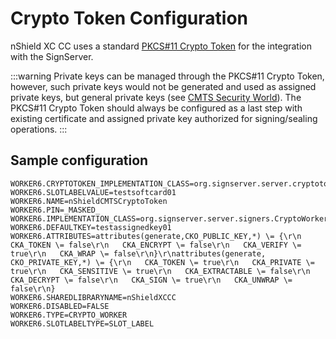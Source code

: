 # Crypto Token Configuration

nShield XC CC uses a standard [PKCS#11 Crypto Token](https://doc.primekey.com/signserver/signserver-reference/signserver-components/cryptotokens/pkcs11cryptotoken) for the integration with the SignServer.

:::warning
Private keys can be managed through the PKCS#11 Crypto Token, however, such private keys would not be generated and used as assigned private keys, but general private keys (see [CMTS Security World](./cmts)). The PKCS#11 Crypto Token should always be configured as a last step with existing certificate and assigned private key authorized for signing/sealing operations.
:::

## Sample configuration

```
WORKER6.CRYPTOTOKEN_IMPLEMENTATION_CLASS=org.signserver.server.cryptotokens.PKCS11CryptoToken
WORKER6.SLOTLABELVALUE=testsoftcard01
WORKER6.NAME=nShieldCMTSCryptoToken
WORKER6.PIN=_MASKED_
WORKER6.IMPLEMENTATION_CLASS=org.signserver.server.signers.CryptoWorker
WORKER6.DEFAULTKEY=testassignedkey01
WORKER6.ATTRIBUTES=attributes(generate,CKO_PUBLIC_KEY,*) \= {\r\n   CKA_TOKEN \= false\r\n   CKA_ENCRYPT \= false\r\n   CKA_VERIFY \= true\r\n   CKA_WRAP \= false\r\n}\r\nattributes(generate, CKO_PRIVATE_KEY,*) \= {\r\n   CKA_TOKEN \= true\r\n   CKA_PRIVATE \= true\r\n   CKA_SENSITIVE \= true\r\n   CKA_EXTRACTABLE \= false\r\n   CKA_DECRYPT \= false\r\n   CKA_SIGN \= true\r\n   CKA_UNWRAP \= false\r\n}
WORKER6.SHAREDLIBRARYNAME=nShieldXCCC
WORKER6.DISABLED=FALSE
WORKER6.TYPE=CRYPTO_WORKER
WORKER6.SLOTLABELTYPE=SLOT_LABEL
```
